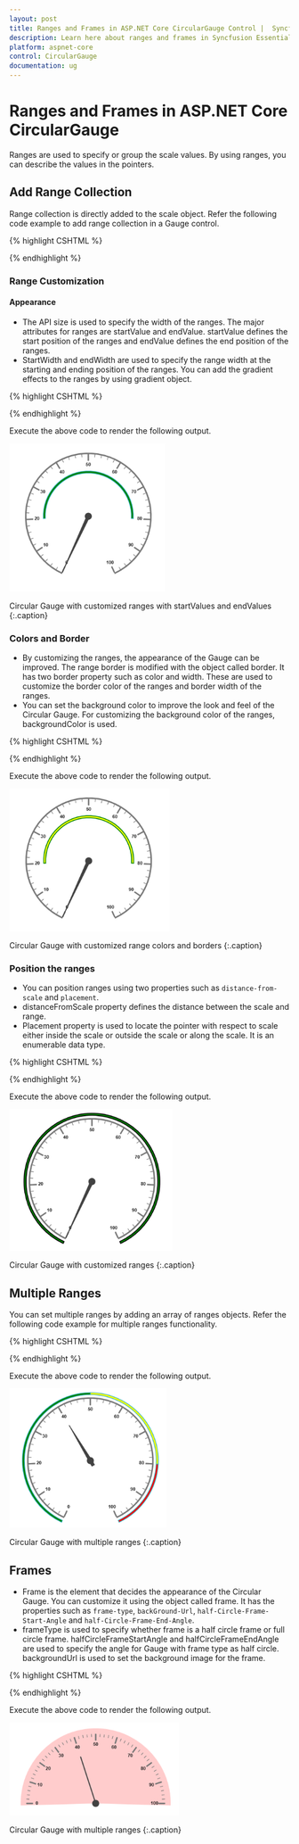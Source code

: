 ```yaml
---
layout: post
title: Ranges and Frames in ASP.NET Core CircularGauge Control |  Syncfusion
description: Learn here about ranges and frames in Syncfusion Essential ASP.NET Core CircularGauge Control, its elements, and more.
platform: aspnet-core
control: CircularGauge
documentation: ug
---
```


# Ranges and Frames in ASP.NET Core CircularGauge

Ranges are used to specify or group the scale values. By using ranges, you can describe the values in the pointers. 

## Add Range Collection

Range collection is directly added to the scale object. Refer the following code example to add range collection in a Gauge control. 

{% highlight CSHTML %}

<ej-circular-gauge id="circulargauge">
 <e-circular-scale-collections>
<e-circular-scales   show-ranges="true">
<e-circular-range-collections>
<e-circular-ranges background-color="green" start-value="20" end-value="80">
</e-circular-ranges>
</e-circular-range-collections>             
</e-circular-scales>
</e-circular-scale-collections>
</ej-circular-gauge>

{% endhighlight %}

### Range Customization

#### Appearance

* The API size is used to specify the width of the ranges.  The major attributes for ranges are startValue and endValue. startValue defines the start position of the ranges and endValue defines the end position of the ranges.
* StartWidth and endWidth are used to specify the range width at the starting and ending position of the ranges. You can add the gradient effects to the ranges by using gradient object.

{% highlight CSHTML %}


<ej-circular-gauge id="circulargauge">
 <e-circular-scale-collections>
<e-circular-scales   show-ranges="true" show-scale-bar="true" radius="150" size="5">
<e-circular-range-collections>
<e-circular-ranges background-color="green" start-value="20" end-value="80" placement="@RangePlacement.Far">
</e-circular-ranges>
</e-circular-range-collections>             
</e-circular-scales>
</e-circular-scale-collections>
</ej-circular-gauge>

{% endhighlight  %}

Execute the above code to render the following output.

![ASP.NET Core CircularGauge range and frame](Ranges-and-Frames_images/Ranges-and-Frames_img1.png)

Circular Gauge with customized ranges with startValues and endValues
{:.caption}

### Colors and Border

* By customizing the ranges, the appearance of the Gauge can be improved. The range border is modified with the object called border. It has two border property such as color and width. These are used to customize the border color of the ranges and border width of the ranges. 
* You can set the background color to improve the look and feel of the Circular Gauge. For customizing the background color of the ranges, backgroundColor is used.

{% highlight CSHTML %}

<ej-circular-gauge id="circulargauge">
 <e-circular-scale-collections>
<e-circular-scales   show-ranges="true" show-scale-bar="true" radius="150" size="5">
<e-circular-range-collections>
<e-circular-ranges background-color="Yellow" start-value="20" end-value="80" 
placement="@RangePlacement.Far">
<e-border color="Green" width="2"></e-border>
</e-circular-ranges>
</e-circular-range-collections>             
</e-circular-scales>
</e-circular-scale-collections>
</ej-circular-gauge>

{% endhighlight  %}

Execute the above code to render the following output.

![ASP.NET Core CircularGauge color and border](Ranges-and-Frames_images/Ranges-and-Frames_img2.png)

Circular Gauge with customized range colors and borders
{:.caption}


### Position the ranges

* You can position ranges using two properties such as `distance-from-scale` and `placement`. 
* distanceFromScale property defines the distance between the scale and range. 
* Placement property is used to locate the pointer with respect to scale either inside the scale or outside the scale or along the scale. It is an enumerable data type.

{% highlight CSHTML %}

<ej-circular-gauge id="circulargauge">
 <e-circular-scale-collections>
<e-circular-scales   show-ranges="true" show-scale-bar="true" radius="150" size="5">
<e-circular-range-collections>
<e-circular-ranges background-color="Green" start-value="0" end-value="100" distance-from-scale="-30"
placement="@RangePlacement.Far">
<e-border color="Black" width="2"></e-border>
</e-circular-ranges>
</e-circular-range-collections>             
</e-circular-scales>
</e-circular-scale-collections>
</ej-circular-gauge>


{% endhighlight  %}

Execute the above code to render the following output.



![ASP.NET Core CircularGauge position the ranges](Ranges-and-Frames_images/Ranges-and-Frames_img3.png)

Circular Gauge with customized ranges
{:.caption}

## Multiple Ranges

You can set multiple ranges by adding an array of ranges objects. Refer the following code example for multiple ranges functionality.


{% highlight CSHTML %}

<ej-circular-gauge id="circulargauge">
<e-circular-scale-collections>
<e-circular-scales   show-ranges="true" show-scale-bar="true" radius="150" size="5">
<e-circular-range-collections>
<e-circular-ranges background-color="Green" start-value="0" end-value="50" distance-from-scale="-30"
placement="@RangePlacement.Far">
</e-circular-ranges>
<e-circular-ranges background-color="Yellow" start-value="50" end-value="80" distance-from-scale="-30"
placement="@RangePlacement.Far">
</e-circular-ranges>
<e-circular-ranges background-color="Red" start-value="80" end-value="100" distance-from-scale="-30"
placement="@RangePlacement.Far">
</e-circular-ranges>
</e-circular-range-collections>             
</e-circular-scales>
</e-circular-scale-collections>
</ej-circular-gauge>

{% endhighlight %}

Execute the above code to render the following output.

![ASP.NET Core CircularGauge multiple ranges](Ranges-and-Frames_images/Ranges-and-Frames_img4.png)

Circular Gauge with multiple ranges
{:.caption}


## Frames

* Frame is the element that decides the appearance of the Circular Gauge. You can customize it using the object called frame.  It has the properties such as `frame-type`, `backGround-Url`, `half-Circle-Frame-Start-Angle` and `half-Circle-Frame-End-Angle`.
* frameType is used to specify whether frame is a half circle frame or full circle frame. halfCircleFrameStartAngle and halfCircleFrameEndAngle are used to specify the angle for Gauge with frame type as half circle. backgroundUrl is used to set the background image for the frame.

{% highlight CSHTML %}

<ej-circular-gauge id="circulargauge">
<e-frame frame-type="@Frame.HalfCircle" 
half-circle-frame-start-angle="205" half-circle-frame-end-angle="335"></e-frame>
<e-circular-scale-collections>
<e-circular-scales  start-angle="180" sweep-angle="180">
<e-pointer-cap radius="8"></e-pointer-cap>
<e-border color="blue" width="2"></e-border>
<e-pointer-collections>
 <e-pointers value="40" width="1" length="120" type="@PointerType.Needle" 
 needle-type="@NeedleType.Rectangle">
</e-pointers>
</e-pointer-collections>       
</e-circular-scales>
</e-circular-scale-collections>
</ej-circular-gauge>

{% endhighlight  %}

Execute the above code to render the following output.

![ASP.NET Core CircularGauge frames](Ranges-and-Frames_images/Ranges-and-Frames_img5.png)

Circular Gauge with multiple ranges
{:.caption}
